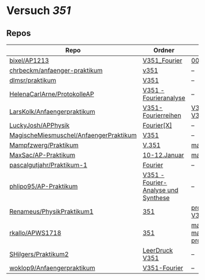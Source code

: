 # Versuch *351*

## Repos

|                                          Repo                                          |                                                                   Ordner                                                                    |                                                                                                                                                                                                 PDFs                                                                                                                                                                                                 |
|----------------------------------------------------------------------------------------|---------------------------------------------------------------------------------------------------------------------------------------------|------------------------------------------------------------------------------------------------------------------------------------------------------------------------------------------------------------------------------------------------------------------------------------------------------------------------------------------------------------------------------------------------------|
|[bixel/AP1213](../repo/bixel/AP1213)                                                    |[V351_Fourier](https://github.com/bixel/AP1213/tree/master/V351_Fourier)                                                                     |[00_protokoll.pdf](https://docs.google.com/viewer?url=https://raw.githubusercontent.com/bixel/AP1213/master/V351_Fourier/00_protokoll.pdf)                                                                                                                                                                                                                                                            |
|[chrbeckm/anfaenger-praktikum](../repo/chrbeckm/anfaenger-praktikum)                    |[v351](https://github.com/chrbeckm/anfaenger-praktikum/tree/master/v351)                                                                     |–                                                                                                                                                                                                                                                                                                                                                                                                     |
|[dlmsr/praktikum](../repo/dlmsr/praktikum)                                              |[V351](https://github.com/dlmsr/praktikum/tree/master/V351)                                                                                  |–                                                                                                                                                                                                                                                                                                                                                                                                     |
|[HelenaCarlArne/ProtokolleAP](../repo/HelenaCarlArne/ProtokolleAP)                      |[V351 - Fourieranalyse](https://github.com/HelenaCarlArne/ProtokolleAP/tree/master/V351%20-%20Fourieranalyse)                                |–                                                                                                                                                                                                                                                                                                                                                                                                     |
|[LarsKolk/Anfaengerpraktikum](../repo/LarsKolk/Anfaengerpraktikum)                      |[V351-Fourierreihen](https://github.com/LarsKolk/Anfaengerpraktikum/tree/master/V351-Fourierreihen)                                          |[V351-altp.pdf](https://docs.google.com/viewer?url=https://raw.githubusercontent.com/LarsKolk/Anfaengerpraktikum/master/V351-Fourierreihen/V351-altp.pdf)<br/>[V351-altp2.pdf](https://docs.google.com/viewer?url=https://raw.githubusercontent.com/LarsKolk/Anfaengerpraktikum/master/V351-Fourierreihen/V351-altp2.pdf)                                                                             |
|[LuckyJosh/APPhysik](../repo/LuckyJosh/APPhysik)                                        |[Fourier[X]](https://github.com/LuckyJosh/APPhysik/tree/master/Fourier%5BX%5D)                                                               |–                                                                                                                                                                                                                                                                                                                                                                                                     |
|[MagischeMiesmuschel/AnfaengerPraktikum](../repo/MagischeMiesmuschel/AnfaengerPraktikum)|[V351](https://github.com/MagischeMiesmuschel/AnfaengerPraktikum/tree/master/V351)                                                           |–                                                                                                                                                                                                                                                                                                                                                                                                     |
|[Mampfzwerg/Praktikum](../repo/Mampfzwerg/Praktikum)                                    |[V.351](https://github.com/Mampfzwerg/Praktikum/tree/master/V.351)                                                                           |[main.pdf](https://docs.google.com/viewer?url=https://raw.githubusercontent.com/Mampfzwerg/Praktikum/master/V.351/latex-template/main.pdf)                                                                                                                                                                                                                                                            |
|[MaxSac/AP-Praktikum](../repo/MaxSac/AP-Praktikum)                                      |[10-12.Januar](https://github.com/MaxSac/AP-Praktikum/tree/master/10-12.Januar)                                                              |[main.pdf](https://docs.google.com/viewer?url=https://raw.githubusercontent.com/MaxSac/AP-Praktikum/master/10-12.Januar/build/main.pdf)                                                                                                                                                                                                                                                               |
|[pascalgutjahr/Praktikum-1](../repo/pascalgutjahr/Praktikum-1)                          |[Fourier](https://github.com/pascalgutjahr/Praktikum-1/tree/master/Fourier)                                                                  |–                                                                                                                                                                                                                                                                                                                                                                                                     |
|[phlipo95/AP-Praktikum](../repo/phlipo95/AP-Praktikum)                                  |[V351 - Fourier-Analyse und Synthese](https://github.com/phlipo95/AP-Praktikum/tree/master/V351%20-%20Fourier-Analyse%20und%20Synthese)      |–                                                                                                                                                                                                                                                                                                                                                                                                     |
|[Renameus/PhysikPraktikum1](../repo/Renameus/PhysikPraktikum1)                          |[351](https://github.com/Renameus/PhysikPraktikum1/tree/master/Versuche/351)                                                                 |[protokoll.pdf](https://docs.google.com/viewer?url=https://raw.githubusercontent.com/Renameus/PhysikPraktikum1/master/Versuche/351/protokoll.pdf)<br/>[V351.pdf](https://docs.google.com/viewer?url=https://raw.githubusercontent.com/Renameus/PhysikPraktikum1/master/Versuche/351/V351.pdf)                                                                                                         |
|[rkallo/APWS1718](../repo/rkallo/APWS1718)                                              |[351](https://github.com/rkallo/APWS1718/tree/master/351)                                                                                    |[main.pdf](https://docs.google.com/viewer?url=https://raw.githubusercontent.com/rkallo/APWS1718/master/351/main.pdf)<br/>[main_korrigiert.pdf](https://docs.google.com/viewer?url=https://raw.githubusercontent.com/rkallo/APWS1718/master/351/main_korrigiert.pdf)<br/>[protokoll.pdf](https://docs.google.com/viewer?url=https://raw.githubusercontent.com/rkallo/APWS1718/master/351/protokoll.pdf)|
|[SHilgers/Praktikum2](../repo/SHilgers/Praktikum2)                                      |[LeerDruck](https://github.com/SHilgers/Praktikum2/tree/master/LeerDruck)<br/>[V351](https://github.com/SHilgers/Praktikum2/tree/master/V351)|–                                                                                                                                                                                                                                                                                                                                                                                                     |
|[woklop9/Anfaengerpraktikum](../repo/woklop9/Anfaengerpraktikum)                        |[V351-Fourier](https://github.com/woklop9/Anfaengerpraktikum/tree/master/V351-Fourier)                                                       |–                                                                                                                                                                                                                                                                                                                                                                                                     |
